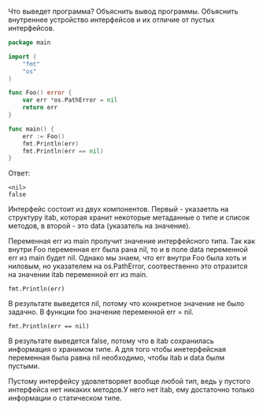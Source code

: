 Что выведет программа? Объяснить вывод программы. Объяснить внутреннее устройство интерфейсов и их отличие от пустых интерфейсов.

```go
package main

import (
	"fmt"
	"os"
)

func Foo() error {
	var err *os.PathError = nil
	return err
}

func main() {
	err := Foo()
	fmt.Println(err)
	fmt.Println(err == nil)
}
```

Ответ:
```
<nil>
false
```
Интерфейс состоит из двух компонентов. Первый - указаетль на структуру itab, которая хранит некоторые метаданные о типе и список методов, в второй - это data (указатель на значение). 

Переменная err из main пролучит значение интерфейсного типа. Так как внутри Foo переменная err была рана nil, то и в поле data переменной err из main будет nil. Однако мы знаем, что err внутри Foo была хоть и ниловым, но указателем на os.PathError, соотвественно это отразится на значении itab переменной err из main.
```
fmt.Println(err)
```
В результате выведется nil, потому что конкретное значение не было задачно. В функции foo значение переменной err = nil. 
```
fmt.Println(err == nil)

```
В результате выведется false, потому что в itab сохранилась информация о хранимом типе. А для того чтобы инетерфейсная переменная была равна nil необходимо, чтобы itab и data былм пустыми.

Пустому интерфейсу удовлетворяет вообще любой тип, ведь у пустого интерфейса нет никаких методов.У него нет itab, ему достаточно только информации о статическом типе.